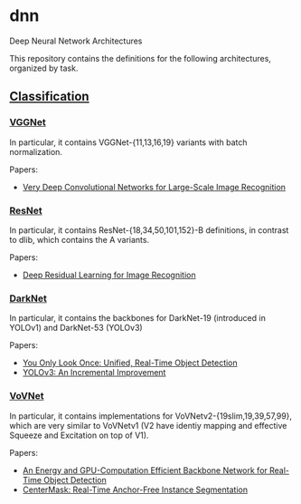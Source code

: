 # dnn
Deep Neural Network Architectures

This repository contains the definitions for the following architectures, organized by task.

## [Classification](./src/classification)

### [VGGNet](./src/classification/vggnet.h)

In particular, it contains VGGNet-{11,13,16,19} variants with batch normalization.

Papers:
- [Very Deep Convolutional Networks for Large-Scale Image Recognition](https://arxiv.org/abs/1409.1556)

### [ResNet](./src/classification/resnet.h)

In particular, it contains ResNet-{18,34,50,101,152}-B definitions, in contrast to dlib, which contains the A variants.

Papers:
- [Deep Residual Learning for Image Recognition](https://arxiv.org/abs/1512.03385)

### [DarkNet](./src/classification/darknet.h)

In particular, it contains the backbones for DarkNet-19 (introduced in YOLOv1) and DarkNet-53 (YOLOv3)

Papers:
- [You Only Look Once: Unified, Real-Time Object Detection](https://arxiv.org/abs/1506.02640)
- [YOLOv3: An Incremental Improvement](https://arxiv.org/abs/1804.02767)

### [VoVNet](./src/classification/vovnet.h)
In particular, it contains implementations for VoVNetv2-{19slim,19,39,57,99}, which are very similar to VoVNetv1 (V2 have identiy mapping and effective Squeeze and Excitation on top of V1).

Papers:
- [An Energy and GPU-Computation Efficient Backbone Network for Real-Time Object Detection](https://arxiv.org/abs/1904.09730)
- [CenterMask: Real-Time Anchor-Free Instance Segmentation](https://arxiv.org/abs/1911.06667)
